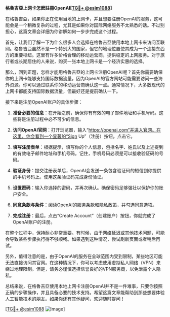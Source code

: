 **格魯吉亞上网卡怎麽註冊OpenAI[[TG💪+ @esim1088](https://t.me/s/esim1088)]**

在格魯吉亞，如果你正在使用当地的上网卡，并且想要注册OpenAI的服务，这可能会是一个稍微复杂的过程，尤其是如果你对国际网络服务不太熟悉的话。不过别担心，这篇文章会详细为你讲解如何一步步完成这个过程。

首先，让我们了解一下为什么很多人会选择在格魯吉亞使用本地上网卡来访问互联网。格魯吉亞虽然不是一个特别大的国家，但它的地理位置使其成为一个连接东西方的重要枢纽。这里有许多价格合理的移动运营商，提供稳定的上网服务。对于旅行者或长期居住的人来说，购买一张本地上网卡是一个经济实惠的选择。

那么，回到正题，怎样才能用格魯吉亞的上网卡注册OpenAI呢？首先你需要确保你的上网卡能够支持国际数据流量，因为OpenAI的官方网站可能需要访问一些海外资源。你可以通过联系你的移动运营商确认这一点。通常情况下，大多数现代的上网卡都能支持国际数据流量，但最好还是提前确认一下。

接下来是注册OpenAI账户的具体步骤：

1. **准备必要的信息**：在开始之前，确保你有有效的电子邮件地址和手机号码。这些将是注册过程中必不可少的信息。

2. **访问OpenAI官网**：打开浏览器，输入“https://openai.com”并进入官网。在这里，你会看到一个显著的“Sign Up”（注册）按钮。点击它。

3. **填写注册表单**：根据提示，填写你的个人信息，包括名字、姓氏以及上述提到的有效电子邮件地址和手机号码。记住，手机号码必须是可以接收验证码的号码。

4. **验证身份**：提交注册表单后，OpenAI会发送一条包含验证码的短信到你提供的手机号码上。使用这条验证码完成身份验证。

5. **设置密码**：输入你选择的密码，并再次确认。确保密码足够强壮以保护你的账户安全。

6. **同意条款与条件**：阅读OpenAI的服务条款和隐私政策，并勾选同意选项。

7. **完成注册**：最后，点击“Create Account”（创建账户）按钮，你就完成了OpenAI账户的注册。

在整个过程中，保持耐心非常重要。有时候，由于网络延迟或其他技术问题，可能会导致某些步骤执行得不够顺畅。如果遇到这种情况，尝试刷新页面或者稍后再试。

另外，值得注意的是，由于OpenAI的服务在全球范围内受到限制，某些地区可能无法直接访问其官网。在这种情况下，你可以考虑使用虚拟私人网络（VPN）来绕过地理限制。但是，请务必谨慎选择信誉良好的VPN服务商，以免泄露个人隐私。

总结来说，在格魯吉亞使用本地上网卡注册OpenAI并不是一件难事，只要你按照正确的步骤操作，并且具备必要的技术支持。希望这篇文章能帮助到那些想要体验人工智能技术的朋友。如果你还有其他疑问，欢迎随时提问！

[[TG💪+ @esim1088](https://t.me/s/esim1088) ![Image](https://i.postimg.cc/4NQfJmqS/Snipaste-2025-05-13-00-14-12.png)]